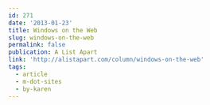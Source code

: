 ```yaml
---
id: 271
date: '2013-01-23'
title: Windows on the Web
slug: windows-on-the-web
permalink: false
publication: A List Apart
link: 'http://alistapart.com/column/windows-on-the-web'
tags:
  - article
  - m-dot-sites
  - by-karen
---
```


